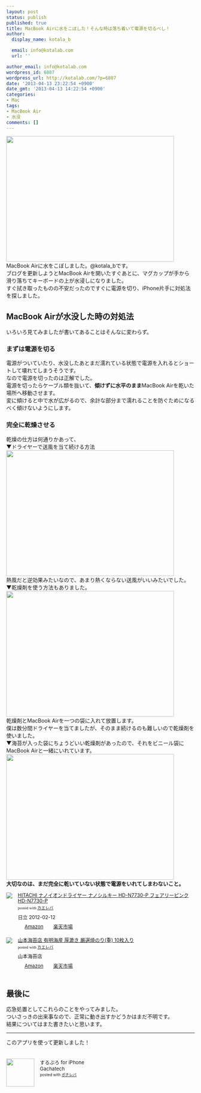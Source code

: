 ```yaml
---
layout: post
status: publish
published: true
title: MacBook Airに水をこぼした！そんな時は落ち着いて電源を切るべし！
author:
  display_name: kotala_b

  email: info@kotalab.com
  url: ''

author_email: info@kotalab.com
wordpress_id: 6807
wordpress_url: http://kotalab.com/?p=6807
date: '2013-04-13 23:22:54 +0900'
date_gmt: '2013-04-13 14:22:54 +0900'
categories:
- Mac
tags:
- MacBook Air
- 水没
comments: []
---
```

<p><img alt="" src="http://kotalab.com/wp-content/uploads/slooProImg_20130413232251.jpg" width="448" height="336" /><br />
MacBook Airに水をこぼしました。@kotala_bです。<br />
ブログを更新しようとMacBook Airを開いたすぐあとに、マグカップが手から滑り落ちてキーボードの上が水浸しになりました。<br />
すぐ拭き取ったものの不安だったのですぐに電源を切り、iPhone片手に対処法を探しました。<br />
<!--more--></p>
<h2>MacBook Airが水没した時の対処法</h2>
<p>いろいろ見てみましたが書いてあることはそんなに変わらず。</p>
<h3>まずは電源を切る</h3>
<p>電源がついていたり、水没したあとまだ濡れている状態で電源を入れるとショートして壊れてしまうそうです。<br />
なので電源を切ったのは正解でした。<br />
電源を切ったらケーブル類を抜いて、<strong>傾けずに水平のまま</strong>MacBook Airを乾いた場所へ移動させます。<br />
変に傾けると中で水が広がるので、余計な部分まで濡れることを防ぐためになるべく傾けないようにします。</p>
<h3>完全に乾燥させる</h3>
<p>乾燥の仕方は何通りかあって、<br />
▼ドライヤーで送風を当て続ける方法<br />
<img alt="" src="http://kotalab.com/wp-content/uploads/slooProImg_20130413232242.jpg" width="448" height="336" /><br />
熱風だと逆効果みたいなので、あまり熱くならない送風がいいみたいでした。<br />
▼乾燥剤を使う方法もありました。<br />
<img alt="" src="http://kotalab.com/wp-content/uploads/slooProImg_20130413232245.jpg" width="448" height="336" /><br />
乾燥剤とMacBook Airを一つの袋に入れて放置します。<br />
僕は数分間ドライヤーを当てましたが、そのまま続けるのも難しいので乾燥剤を使いました。<br />
▼海苔が入った袋にちょうどいい乾燥剤があったので、それをビニール袋にMacBook Airと一緒にいれています。<br />
<img alt="" src="http://kotalab.com/wp-content/uploads/slooProImg_20130413232249.jpg" width="448" height="336" /><br />
<strong>大切なのは、まだ完全に乾いていない状態で電源をいれてしまわないこと。</strong></p>
<div class="kaerebalink-box" style="text-align:left;padding-bottom:20px;font-size:small;/zoom: 1;overflow: hidden;">
<div class="kaerebalink-image" style="float:left;margin:0 15px 10px 0;"><a href="http://www.amazon.co.jp/exec/obidos/ASIN/B00BF8PUGK/same-22/ref=nosim/" rel="nofollow" target="_blank"><img src="http://ecx.images-amazon.com/images/I/21ihq88hNgL._SL160_.jpg" style="border: none;" /></a></div>
<div class="kaerebalink-info" style="line-height:120%;/zoom: 1;overflow: hidden;">
<div class="kaerebalink-name" style="margin-bottom:10px;line-height:120%"><a href="http://www.amazon.co.jp/exec/obidos/ASIN/B00BF8PUGK/same-22/ref=nosim/" rel="nofollow" target="_blank">HITACHI ナノイオンドライヤー ナノシルキー HD-N7730-P フェアリーピンク HD-N7730-P</a>
<div class="kaerebalink-powered-date" style="font-size:8pt;margin-top:5px;font-family:verdana;line-height:120%">posted with <a href="http://kaereba.com" target="_blank">カエレバ</a></div>
</div>
<div class="kaerebalink-detail" style="margin-bottom:5px;"> 日立 2012-02-12    </div>
<div class="kaerebalink-link1" style="margin-top:10px;">
<div class="shoplinkamazon" style="display:inline;margin-right:5px;background: url('http://img.yomereba.com/tam_k_01.gif') 0 0 no-repeat;padding: 2px 0 2px 18px;white-space: nowrap;"><a href="http://www.amazon.co.jp/gp/search?keywords=HD-N7730-P%20HD-N7730-P&__mk_ja_JP=%83J%83%5E%83J%83i&tag=same-22" rel="nofollow" target="_blank" title="アマゾン" >Amazon</a></div>
<div class="shoplinkrakuten" style="display:inline;margin-right:5px;background: url('http://img.yomereba.com/tam_k_01.gif') 0 -50px no-repeat;padding: 2px 0 2px 18px;white-space: nowrap;"><a href="http://hb.afl.rakuten.co.jp/hgc/0fac4537.dbf8529f.0fac4538.a4466d9e/?pc=http%3A%2F%2Fsearch.rakuten.co.jp%2Fsearch%2Fmall%2FHD-N7730-P%2520HD-N7730-P%2F-%2Ff.1-p.1-s.1-sf.0-st.A-v.2%3Fx%3D0%26scid%3Daf_ich_link_urltxt%26m%3Dhttp%3A%2F%2Fm.rakuten.co.jp%2F" rel="nofollow" target="_blank" title="楽天市場" >楽天市場</a></div>
</div>
</div>
<div class="booklink-footer" style="clear: left"></div>
</div>
<div class="kaerebalink-box" style="text-align:left;padding-bottom:20px;font-size:small;/zoom: 1;overflow: hidden;">
<div class="kaerebalink-image" style="float:left;margin:0 15px 10px 0;"><a href="http://www.amazon.co.jp/exec/obidos/ASIN/B004NRVYLA/same-22/ref=nosim/" rel="nofollow" target="_blank"><img src="http://ecx.images-amazon.com/images/I/513kpilpJUL._SL160_.jpg" style="border: none;" /></a></div>
<div class="kaerebalink-info" style="line-height:120%;/zoom: 1;overflow: hidden;">
<div class="kaerebalink-name" style="margin-bottom:10px;line-height:120%"><a href="http://www.amazon.co.jp/exec/obidos/ASIN/B004NRVYLA/same-22/ref=nosim/" rel="nofollow" target="_blank">山本海苔店 有明海産 厚漉き 厳選焼のり(重) 10枚入り</a>
<div class="kaerebalink-powered-date" style="font-size:8pt;margin-top:5px;font-family:verdana;line-height:120%">posted with <a href="http://kaereba.com" target="_blank">カエレバ</a></div>
</div>
<div class="kaerebalink-detail" style="margin-bottom:5px;"> 山本海苔店     </div>
<div class="kaerebalink-link1" style="margin-top:10px;">
<div class="shoplinkamazon" style="display:inline;margin-right:5px;background: url('http://img.yomereba.com/tam_k_01.gif') 0 0 no-repeat;padding: 2px 0 2px 18px;white-space: nowrap;"><a href="http://www.amazon.co.jp/gp/search?keywords=%8C%B5%91I%8F%C4%82%CC%82%E8%20%8C%FA%8D%97%82%AB&__mk_ja_JP=%83J%83%5E%83J%83i&tag=same-22" rel="nofollow" target="_blank" title="アマゾン" >Amazon</a></div>
<div class="shoplinkrakuten" style="display:inline;margin-right:5px;background: url('http://img.yomereba.com/tam_k_01.gif') 0 -50px no-repeat;padding: 2px 0 2px 18px;white-space: nowrap;"><a href="http://hb.afl.rakuten.co.jp/hgc/0fac4537.dbf8529f.0fac4538.a4466d9e/?pc=http%3A%2F%2Fsearch.rakuten.co.jp%2Fsearch%2Fmall%2F%25E5%258E%25B3%25E9%2581%25B8%25E7%2584%25BC%25E3%2581%25AE%25E3%2582%258A%2520%25E5%258E%259A%25E6%25BC%2589%25E3%2581%258D%2F-%2Ff.1-p.1-s.1-sf.0-st.A-v.2%3Fx%3D0%26scid%3Daf_ich_link_urltxt%26m%3Dhttp%3A%2F%2Fm.rakuten.co.jp%2F" rel="nofollow" target="_blank" title="楽天市場" >楽天市場</a></div>
</div>
</div>
<div class="booklink-footer" style="clear: left"></div>
</div>
<h2>最後に</h2>
<p>応急処置としてこれらのことをやってみました。<br />
ついさっきの出来事なので、正常に動き出すかどうかはまだ不明です。<br />
結果についてはまた書きたいと思います。</p>
<hr>
<p>このアプリを使って更新しました！</p>
<div class="pochireba" style="text-align:left;font-size:small;padding:20px 0;/zoom: 1;overflow: hidden;"><span class="removed_link" title="http://click.linksynergy.com/fs-bin/click?id=d2yYUp776R4&amp;subid=&amp;offerid=94348.1&amp;type=3&amp;tmpid=3910&amp;RD_PARM1=http%253A%252F%252Fitunes.apple.com%252Fjp%252Fapp%252Fsurupuro-for-iphone%252Fid436676299%253Fmt%253D8%2526uo%253D4"><img src="http://a1.mzstatic.com/us/r1000/065/Purple/v4/4c/c6/a8/4cc6a855-cc5c-34ed-0436-36e219eafb81/mzl.xejvrijs.jpg" width="75" height="75" style="float:left;margin:0 15px 0 0;" class="pochi_img" ></span>
<div class="pochi_info" style="text-align:left;/zoom: 1;overflow: hidden;">
<div class="pochi_name"><span class="removed_link" title="http://click.linksynergy.com/fs-bin/click?id=d2yYUp776R4&amp;subid=&amp;offerid=94348.1&amp;type=3&amp;tmpid=3910&amp;RD_PARM1=http%253A%252F%252Fitunes.apple.com%252Fjp%252Fapp%252Fsurupuro-for-iphone%252Fid436676299%253Fmt%253D8%2526uo%253D4">するぷろ for iPhone</span></div>
<div class="pochi_seller"><span class="removed_link" title="http://click.linksynergy.com/fs-bin/click?id=d2yYUp776R4&amp;subid=&amp;offerid=94348.1&amp;type=3&amp;tmpid=3910&amp;RD_PARM1=http%253A%252F%252Fitunes.apple.com%252Fjp%252Fartist%252Fgachatech%252Fid358731102%253Fuo%253D4">Gachatech</span></div>
<div class="pochi_post" style="font-size:x-small;">posted with <a href="http://pochireba.com" target="_blank">ポチレバ</a></div>
</div>
<div class="pochireba-footer" style="clear: left"></div>
</div>
